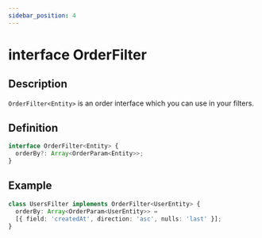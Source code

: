 ```yaml
---
sidebar_position: 4
---
```


# interface OrderFilter

## Description

`OrderFilter<Entity>` is an order interface which you can use in your filters.

## Definition

```typescript
interface OrderFilter<Entity> {
  orderBy?: Array<OrderParam<Entity>>;
}
```

## Example

```typescript
class UsersFilter implements OrderFilter<UserEntity> {
  orderBy: Array<OrderParam<UserEntity>> =
  [{ field: 'createdAt', direction: 'asc', nulls: 'last' }];
}
```